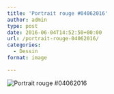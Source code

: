 ```yaml
---
title: 'Portrait rouge #04062016'
author: admin
type: post
date: 2016-06-04T14:52:50+00:00
url: /portrait-rouge-04062016/
categories:
  - Dessin
format: image

---
```

![Portrait rouge #04062016](./img_0386.jpg)